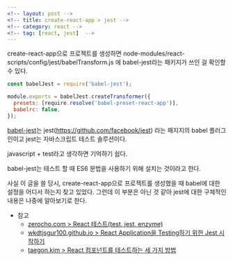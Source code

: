 ```yaml
---
<!-- layout: post -->
<!-- title: create-react-app > jest -->
<!-- category: react -->
<!-- tag: [react, jest]  -->
---
```

create-react-app으로 프로젝트를 생성하면 node-modules/react-scripts/config/jest/babelTransform.js 에 babel-jest라는 패키지가 쓰인 걸 확인할 수 있다. 

```jsx
const babelJest = require('babel-jest');

module.exports = babelJest.createTransformer({
  presets: [require.resolve('babel-preset-react-app')],
  babelrc: false,
});
```

[babel-jest](https://github.com/facebook/jest/tree/master/packages/babel-jest)는 jest(https://github.com/facebook/jest) 라는 패지지의 babel 플러그인이고 jest는 자바스크립트 테스트 솔루션이다.

javascript + test라고 생각하면 기억하기 쉽다.

babel-jest는 테스트 할 때 ES6 문법을 사용하기 위해 설치는 것이라고 한다.

사실 이 글을 쓸 당시, create-react-app으로 프로젝트를 생성했을 때 babel에 대한 설정을 어디서 하는지 찾고 있었다. 그런데 이 부분은 아닌 것 같아 jest에 대한 구체적인 내용은 나중에 알아보기로 한다.

- 참고
  - [zerocho.com > React 테스트(test, jest, enzyme)](https://www.zerocho.com/category/React/post/583231469a87ec001834a0ec)
  - [wkdtjsgur100.github.io > React Application을 Testing하기 위한 Jest 시작하기](https://wkdtjsgur100.github.io/react=jest/)
  - [taegon.kim > React 컴포넌트를 테스트하는 세 가지 방법](https://taegon.kim/archives/5327)
